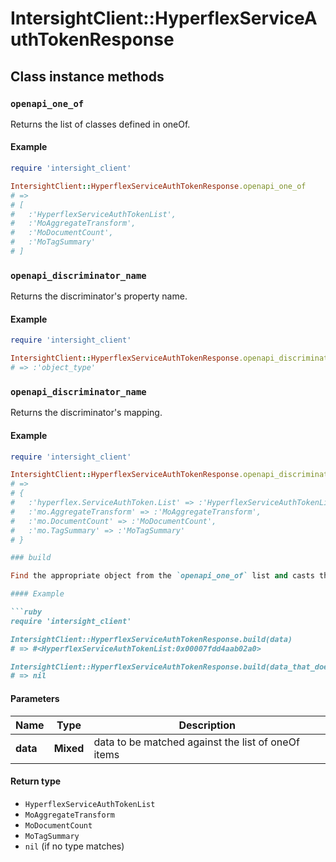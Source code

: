 # IntersightClient::HyperflexServiceAuthTokenResponse

## Class instance methods

### `openapi_one_of`

Returns the list of classes defined in oneOf.

#### Example

```ruby
require 'intersight_client'

IntersightClient::HyperflexServiceAuthTokenResponse.openapi_one_of
# =>
# [
#   :'HyperflexServiceAuthTokenList',
#   :'MoAggregateTransform',
#   :'MoDocumentCount',
#   :'MoTagSummary'
# ]
```

### `openapi_discriminator_name`

Returns the discriminator's property name.

#### Example

```ruby
require 'intersight_client'

IntersightClient::HyperflexServiceAuthTokenResponse.openapi_discriminator_name
# => :'object_type'
```

### `openapi_discriminator_name`

Returns the discriminator's mapping.

#### Example

```ruby
require 'intersight_client'

IntersightClient::HyperflexServiceAuthTokenResponse.openapi_discriminator_mapping
# =>
# {
#   :'hyperflex.ServiceAuthToken.List' => :'HyperflexServiceAuthTokenList',
#   :'mo.AggregateTransform' => :'MoAggregateTransform',
#   :'mo.DocumentCount' => :'MoDocumentCount',
#   :'mo.TagSummary' => :'MoTagSummary'
# }

### build

Find the appropriate object from the `openapi_one_of` list and casts the data into it.

#### Example

```ruby
require 'intersight_client'

IntersightClient::HyperflexServiceAuthTokenResponse.build(data)
# => #<HyperflexServiceAuthTokenList:0x00007fdd4aab02a0>

IntersightClient::HyperflexServiceAuthTokenResponse.build(data_that_doesnt_match)
# => nil
```

#### Parameters

| Name | Type | Description |
| ---- | ---- | ----------- |
| **data** | **Mixed** | data to be matched against the list of oneOf items |

#### Return type

- `HyperflexServiceAuthTokenList`
- `MoAggregateTransform`
- `MoDocumentCount`
- `MoTagSummary`
- `nil` (if no type matches)

